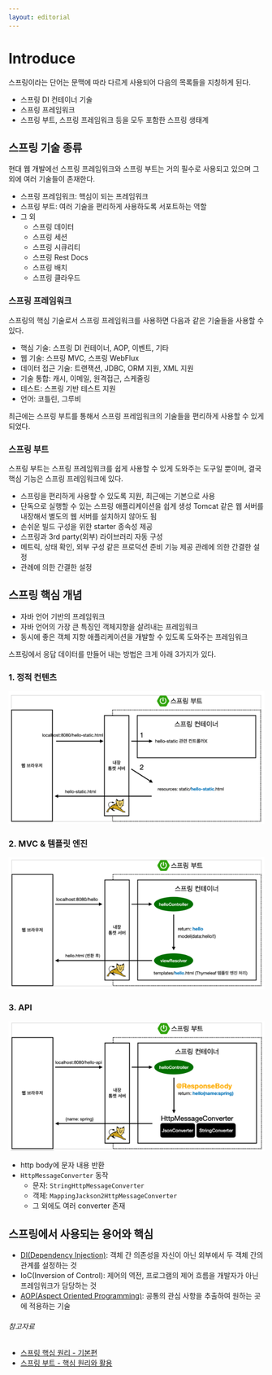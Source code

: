 ```yaml
---
layout: editorial
---
```


# Introduce

스프링이라는 단어는 문맥에 따라 다르게 사용되어 다음의 목록들을 지칭하게 된다.

- 스프링 DI 컨테이너 기술
- 스프링 프레임워크
- 스프링 부트, 스프링 프레임워크 등을 모두 포함한 스프링 생태계

## 스프링 기술 종류

현대 웹 개발에선 스프링 프레임워크와 스프링 부트는 거의 필수로 사용되고 있으며 그 외에 여러 기술들이 존재한다.

- 스프링 프레임워크: 핵심이 되는 프레임워크
- 스프링 부트: 여러 기술을 편리하게 사용하도록 서포트하는 역할
- 그 외
    - 스프링 데이터
    - 스프링 세션
    - 스프링 시큐리티
    - 스프링 Rest Docs
    - 스프링 배치
    - 스프링 클라우드

### 스프링 프레임워크

스프링의 핵심 기술로서 스프링 프레임워크를 사용하면 다음과 같은 기술들을 사용할 수 있다.

- 핵심 기술: 스프링 DI 컨테이너, AOP, 이벤트, 기타
- 웹 기술: 스프링 MVC, 스프링 WebFlux
- 데이터 접근 기술: 트랜잭션, JDBC, ORM 지원, XML 지원
- 기술 통합: 캐시, 이메일, 원격접근, 스케줄링
- 테스트: 스프링 기반 테스트 지원
- 언어: 코틀린, 그루비

최근에는 스프링 부트를 통해서 스프링 프레임워크의 기술들을 편리하게 사용할 수 있게 되었다.

### 스프링 부트

스프링 부트는 스프링 프레임워크를 쉽게 사용할 수 있게 도와주는 도구일 뿐이며, 결국 핵심 기능은 스프링 프레임워크에 있다.

- 스프링을 편리하게 사용할 수 있도록 지원, 최근에는 기본으로 사용
- 단독으로 실행할 수 있는 스프링 애플리케이션을 쉽게 생성 Tomcat 같은 웹 서버를 내장해서 별도의 웹 서버를 설치하지 않아도 됨
- 손쉬운 빌드 구성을 위한 starter 종속성 제공
- 스프링과 3rd party(외부) 라이브러리 자동 구성
- 메트릭, 상태 확인, 외부 구성 같은 프로덕션 준비 기능 제공 관례에 의한 간결한 설정
- 관례에 의한 간결한 설정

## 스프링 핵심 개념

- 자바 언어 기반의 프레임워크
- 자바 언어의 가장 큰 특징인 객체지향을 살려내는 프레임워크
- 동시에 좋은 객체 지향 애플리케이션을 개발할 수 있도록 도와주는 프레임워크

스프링에서 응답 데이터를 만들어 내는 방법은 크게 아래 3가지가 있다.

### 1. 정적 컨텐츠

![img.png](image/spring-static-contents-operating.png)

### 2. MVC & 템플릿 엔진

![img.png](image/spring-view-page-operating.png)

### 3. API

![img.png](image/spring-response-body-operating.png)

- http body에 문자 내용 반환
- `HttpMessageConverter` 동작
    - 문자: `StringHttpMessageConverter`
    - 객체: `MappingJackson2HttpMessageConverter`
    - 그 외에도 여러 converter 존재

## 스프링에서 사용되는 용어와 핵심

- [DI(Dependency Injection)](dependency-injection): 객체 간 의존성을 자신이 아닌 외부에서 두 객체 간의 관계를 설정하는 것 
- IoC(Inversion of Control): 제어의 역전, 프로그램의 제어 흐름을 개발자가 아닌 프레임워크가 담당하는 것
- [AOP(Aspect Oriented Programming)](aop.md): 공통의 관심 사항을 추출하여 원하는 곳에 적용하는 기술

###### 참고자료

- [스프링 핵심 원리 - 기본편](https://www.inflearn.com/course/스프링-핵심-원리-기본편)
- [스프링 부트 - 핵심 원리와 활용](https://www.inflearn.com/course/스프링부트-핵심원리-활용)
